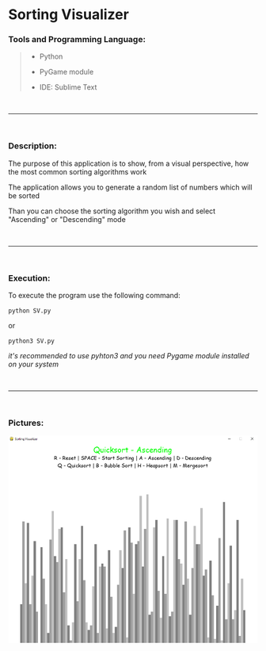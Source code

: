 # Sorting Visualizer

### Tools and Programming Language:
> - <p>Python<p> 
> - <p>PyGame module<p>
> - <p>IDE: Sublime Text<p>

<br/>

---
<br/>

### Description:

<p>The purpose of this application is to show, from a visual perspective, how the most common sorting algorithms work <p>

<p>The application allows you to generate a random list of numbers which will be sorted<p>

<p>Than you can choose the sorting algorithm you wish and select "Ascending" or "Descending" mode<p>

<br/>

---
<br/>

### Execution:
To execute the program use the following command:
  ```
  python SV.py 
  ```

or
```
python3 SV.py 
```

_it's recommended to use pyhton3 and you need Pygame module installed on your system_


<br/>

---
<br/>

### Pictures:
<img src="Img.PNG" alt="Image 1">
